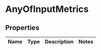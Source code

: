 # AnyOfInputMetrics

## Properties
Name | Type | Description | Notes
------------ | ------------- | ------------- | -------------
